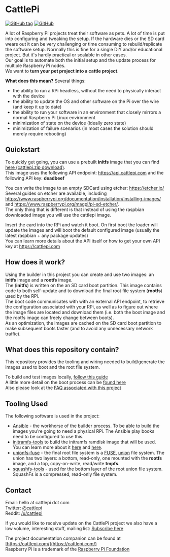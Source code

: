 # CattlePi


[![GitHub tag](https://img.shields.io/github/tag/cattlepi/cattlepi.svg)](https://github.com/cattlepi/cattlepi)
[![GitHub](https://img.shields.io/github/license/cattlepi/cattlepi.svg)](https://github.com/cattlepi/cattlepi)

A lot of Raspberry Pi projects treat their software as pets. A lot of time is put into configuring and tweaking the setup. If the hardware dies or the SD card wears out it can be very challenging or time consuming to rebuild/replicate the software setup.  Normally this is fine for a single DIY and/or educational project. But it's hardly practical or scalable in other cases.  
Our goal is to automate both the initial setup and the update process for multiple Raspberry Pi nodes.  
We want to **turn your pet project into a cattle project**.  

**What does this mean?** Several things:  
 * the ability to run a RPi headless, without the need to physically interact with the device 
 * the ability to update the OS and other software on the Pi over the wire (and keep it up to date)
 * the ability to run your software in an environment that closely mirrors a normal Raspberry Pi Linux environment
 * minimization of state on the device (ideally zero state)
 * minimization of failure scenarios (in most cases the solution should merely require rebooting)

## Quickstart
To quickly get going, you can use a prebuilt **initfs** image that you can find [here (cattlepi.zip download)](https://api.cattlepi.com/images/global/raspbian-lite/2018-06-29/bootstrap/cattlepi.zip?apiKey=deadbeef).  
This image uses the following API endpoint: https://api.cattlepi.com and the following API key: **deadbeef**   

You can write the image to an empty SDCard using etcher: https://etcher.io/    
Several guides on etcher are available, including https://www.raspberrypi.org/documentation/installation/installing-images/ and https://www.raspberrypi.org/magpi/pi-sd-etcher/.  
The only thing that is different is that instead of using the raspbian downloaded image you will use the cattlepi image.

Insert the card into the RPi and watch it boot. On first boot the loader will update the images and will boot the default configured image (usually the latest raspbian + any package updates)   
You can learn more details about the API itself or how to get your own API key at https://cattlepi.com

## How does it work?
Using the builder in this project you can create and use two images: an **initfs** image and a **rootfs** image.  
The (**initfs**) is written on the an SD card boot partition. This image contains code to both self-update and to download the final root file system (**rootfs**) used by the RPi.  
The boot code communicates with with an external API endpoint, to retrieve the configuration associated with your RPi, as well as to figure out where the image files are located and download them (i.e. both the boot image and the rootfs image can freely change between boots).  
As an optimization, the images are cached on the SD card boot partition to make subsequent boots faster (and to avoid any unnecessary network traffic).

## What does this repository contain?
This repository provides the tooling and wiring needed to build/generate the images used to boot and the root file system.  

To build and test images locally, [follow this guide](https://github.com/cattlepi/cattlepi/blob/master/doc/BUILDING.md)   
A little more detail on the boot process can be [found here](https://cattlepi.com/flow/)  
Also please look at the [FAQ associated with this project](https://github.com/cattlepi/cattlepi/blob/master/doc/FAQ.md)

## Tooling Used
The following software is used in the project: 
 * [Ansible](https://docs.ansible.com/ansible/latest/index.html) - the workhorse of the builder process. To be able to build the images you're going to need a physical RPi. The Ansible play books need to be configured to use this.
 * [initramfs-tools](https://manpages.debian.org/jessie/initramfs-tools/initramfs-tools.8.en.html) to build the initramfs ramdisk image that will be used. You can learn more about it [here](https://www.kernel.org/doc/Documentation/early-userspace/README) and [here](https://archive.is/20130104033427/http://www.linuxfordevices.com/c/a/Linux-For-Devices-Articles/Introducing-initramfs-a-new-model-for-initial-RAM-disks/).
 * [unionfs-fuse](http://manpages.ubuntu.com/manpages/trusty/man8/unionfs-fuse.8.html) - the final root file system is a [FUSE](https://en.wikipedia.org/wiki/Filesystem_in_Userspace), [union](https://en.wikipedia.org/wiki/UnionFS) file system. The union has two layers: a bottom, read-only, one mounted with the **rootfs** image, and a top, copy-on-write, read/write **tmpfs**.
 * [squashfs-tools](http://tldp.org/HOWTO/SquashFS-HOWTO/index.html) - used for the bottom layer of the root union file system. SquashFs is a compressed, read-only file system. 

## Contact
Email: hello at cattlepi dot com  
Twitter: [@cattlepi](https://twitter.com/cattlepi)  
Reddit: [/u/cattlepi](https://www.reddit.com/user/cattlepi)  

If you would like to receive update on the CattlePi project we also have a low volume, interesting stuff, mailing list: [Subscribe here](http://eepurl.com/dDcwlL)  

The project documentation companion can be found at [https://cattlepi.com/](https://cattlepi.com/)  
Raspberry Pi is a trademark of the [Raspberry Pi Foundation](https://www.raspberrypi.org/)
 
